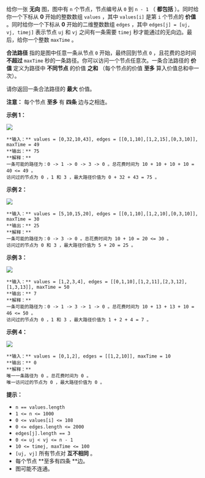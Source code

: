 给你一张 **无向**  图，图中有 `n` 个节点，节点编号从 `0` 到 `n - 1` （ **都包括** ）。同时给你一个下标从 **0**
开始的整数数组 `values` ，其中 `values[i]` 是第 `i` 个节点的 **价值**  。同时给你一个下标从 **0**
开始的二维整数数组 `edges` ，其中 `edges[j] = [uj, vj, timej]` 表示节点 `uj` 和 `vj` 之间有一条需要
`timej` 秒才能通过的无向边。最后，给你一个整数 `maxTime` 。

**合法路径**  指的是图中任意一条从节点 `0` 开始，最终回到节点 `0` ，且花费的总时间 **不超过**  `maxTime`
秒的一条路径。你可以访问一个节点任意次。一条合法路径的 **价值**  定义为路径中 **不同节点**  的价值 **之和**  （每个节点的价值
**至多**  算入价值总和中一次）。

请你返回一条合法路径的 **最大**  价值。

**注意：** 每个节点 **至多**  有 **四条**  边与之相连。



**示例 1：**

![](https://assets.leetcode.com/uploads/2021/10/19/ex1drawio.png)

    
    
    **输入：** values = [0,32,10,43], edges = [[0,1,10],[1,2,15],[0,3,10]], maxTime = 49
    **输出：** 75
    **解释：**
    一条可能的路径为：0 -> 1 -> 0 -> 3 -> 0 。总花费时间为 10 + 10 + 10 + 10 = 40 <= 49 。
    访问过的节点为 0 ，1 和 3 ，最大路径价值为 0 + 32 + 43 = 75 。
    

**示例 2：**

![](https://assets.leetcode.com/uploads/2021/10/19/ex2drawio.png)

    
    
    **输入：** values = [5,10,15,20], edges = [[0,1,10],[1,2,10],[0,3,10]], maxTime = 30
    **输出：** 25
    **解释：**
    一条可能的路径为：0 -> 3 -> 0 。总花费时间为 10 + 10 = 20 <= 30 。
    访问过的节点为 0 和 3 ，最大路径价值为 5 + 20 = 25 。
    

**示例 3：**

![](https://assets.leetcode.com/uploads/2021/10/19/ex31drawio.png)

    
    
    **输入：** values = [1,2,3,4], edges = [[0,1,10],[1,2,11],[2,3,12],[1,3,13]], maxTime = 50
    **输出：** 7
    **解释：**
    一条可能的路径为：0 -> 1 -> 3 -> 1 -> 0 。总花费时间为 10 + 13 + 13 + 10 = 46 <= 50 。
    访问过的节点为 0 ，1 和 3 ，最大路径价值为 1 + 2 + 4 = 7 。

**示例 4：**

**![](https://assets.leetcode.com/uploads/2021/10/21/ex4drawio.png)**

    
    
    **输入：** values = [0,1,2], edges = [[1,2,10]], maxTime = 10
    **输出：** 0
    **解释：**
    唯一一条路径为 0 。总花费时间为 0 。
    唯一访问过的节点为 0 ，最大路径价值为 0 。
    



**提示：**

  * `n == values.length`
  * `1 <= n <= 1000`
  * `0 <= values[i] <= 108`
  * `0 <= edges.length <= 2000`
  * `edges[j].length == 3 `
  * `0 <= uj < vj <= n - 1`
  * `10 <= timej, maxTime <= 100`
  * `[uj, vj]` 所有节点对 **互不相同**  。
  * 每个节点 **至多有四条  **边。
  * 图可能不连通。

